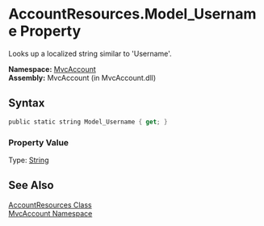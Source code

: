 AccountResources.Model_Username Property
========================================
Looks up a localized string similar to 'Username'.

**Namespace:** [MvcAccount][1]  
**Assembly:** MvcAccount (in MvcAccount.dll)

Syntax
------

```csharp
public static string Model_Username { get; }
```

### Property Value
Type: [String][2]

See Also
--------
[AccountResources Class][3]  
[MvcAccount Namespace][1]  

[1]: ../README.md
[2]: http://msdn2.microsoft.com/en-us/library/s1wwdcbf
[3]: README.md